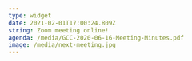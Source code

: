 ```yaml
---
type: widget
date: 2021-02-01T17:00:24.809Z
string: Zoom meeting online!
agenda: /media/GCC-2020-06-16-Meeting-Minutes.pdf
image: /media/next-meeting.jpg
---
```

